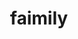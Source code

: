 ---
pid: CH603
title: faimily
location_transcription: zoo
zipcode: 
outside_phl: 
neighborhood: 
age: '6'
age_range: 6-13
instagram: 
image_file_name: CH_603.jpg
proposal_transcription: 
topic: Family
topic_summary: '0'
type: Other No Form
keywords_other: family
credit: Keira
image_labels: 
twitter: 
facebook: 
permalink: "/monuments/ch603/"
layout: item-page
---
